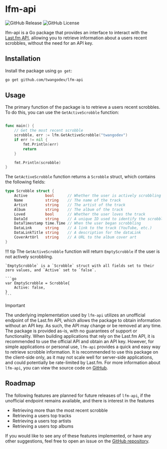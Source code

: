 # lfm-api
![GitHub Release](https://img.shields.io/github/v/release/twangodev/lfm-api)
![GitHub License](https://img.shields.io/github/license/twangodev/lfm-api)


lfm-api is a Go package that provides an interface to interact with the [Last.fm API](https://www.last.fm/api), allowing you to retrieve information about a users recent scrobbles, without the need for an API key.

## Installation

Install the package using `go get`:

```bash
go get github.com/twangodev/lfm-api
```

## Usage

The primary function of the package is to retrieve a users recent scrobbles. To do this, you can use the `GetActiveScrobble` function:

```go

func main() {
    // Get the most recent scrobble
    scrobble, err := lfm.GetActiveScrobble("twangodev")
    if err != nil {
        fmt.Println(err)
        return
    }

    fmt.Println(scrobble)
}
```

The `GetActiveScrobble` function returns a `Scrobble` struct, which contains the following fields:

```go
type Scrobble struct {
	Active        bool      // Whether the user is actively scrobbling
	Name          string    // The name of the track
	Artist        string    // The artist of the track
	Album         string    // The album of the track
	Loved         bool      // Whether the user loves the track
	DataId        string    // A unique ID used to identify the scrobble, generated by Last.FM
	DataTimestamp time.Time // When the user began scrobbling
	DataLink      string    // A link to the track (YouTube, etc.)
	DataLinkTitle string    // A description for the dataLink
	CoverArtUrl   string    // A URL to the album cover art
}
```

!!! tip
    The `GetActiveScrobble` function will return `EmptyScrobble` if the user is not actively scrobbling.

    `EmptyScrobble` is a `Scrobble` struct with all fields set to their zero values, and `Active` set to `false`.

    ```go
    var EmptyScrobble = Scrobble{
        Active: false,
    }
    ```

> [!IMPORTANT]
> The underlying implementation used by `lfm-api` utilizes an unofficial endpoint of the Last.fm API, which allows the package to obtain information without an API key. As such, the API may change or be removed at any time. The package is provided as-is, with no guarantees of support or functionality.
> When building applications that rely on the Last.fm API, it is recommended to use the official API and obtain an API key. However, for simple applications or personal use, `lfm-api` provides a quick and easy way to retrieve scrobble information.
> It is recommended to use this package on the client-side only, as it may not scale well for server-side applications, and could potentially be rate-limited by Last.fm.
> For more information about `lfm-api`, you can view the source code on [GitHub](https://github.com/twangodev/lfm-api).

## Roadmap

The following features are planned for future releases of `lfm-api`, if the unofficial endpoint remains available, and there is interest in the features

- Retrieving more than the most recent scrobble
- Retrieving a users top tracks
- Retrieving a users top artists
- Retrieving a users top albums

If you would like to see any of these features implemented, or have any other suggestions, feel free to open an issue on the [GitHub repository](https://github.com/twangodev/lfm-api).